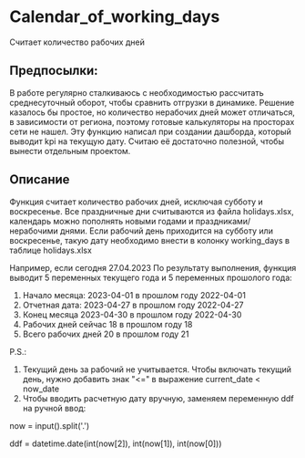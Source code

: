 # Calendar_of_working_days
Считает количество рабочих дней

Предпосылки:
------------
В работе регулярно сталкиваюсь с необходимостью рассчитать среднесуточный оборот, чтобы сравнить отгрузки в динамике. Решение казалось бы простое, но количество нерабочих дней может отличаться, в зависимости от региона, поэтому готовые калькуляторы на просторах сети не нашел. Эту функцию написал при создании дашборда, который выводит kpi на текущую дату. Считаю её достаточно полезной, чтобы вынести отдельным проектом.

Описание
------------
Функция считает количество рабочих дней, исключая субботу и воскресенье. Все праздничные дни считываются из файла holidays.xlsx, календарь можно пополнять новыми годами и праздниками/нерабочими днями. 
Если рабочий день приходится на субботу или воскресенье, такую дату необходимо внести в колонку working_days в таблице holidays.xlsx

Например, если сегодня 27.04.2023
По результату выполнения, функция выводит 5 переменных текущего года и 5 переменных прошолого года:
1. Начало месяца: 2023-04-01 в прошлом году 2022-04-01
2. Отчетная дата: 2023-04-27 в прошлом году 2022-04-27
3. Конец месяца 2023-04-30 в прошлом году 2022-04-30
4. Рабочих дней сейчас 18 в прошлом году 18
5. Всего рабочих дней 20 в прошлом году 21

P.S.:
1. Текущий день за рабочий не учитывается. Чтобы включать текущий день, нужно добавить знак "<=" в выражение current_date < now_date
2. Чтобы вводить расчетную дату вручную, заменяем переменную ddf на ручной ввод:

now = input().split('.')

ddf = datetime.date(int(now[2]), int(now[1]), int(now[0]))
